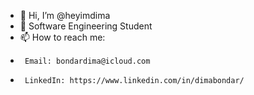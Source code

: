 - 👋 Hi, I’m @heyimdima
- 🌱 Software Engineering Student
- 📫 How to reach me:
-      Email: bondardima@icloud.com
-      LinkedIn: https://www.linkedin.com/in/dimabondar/

<!---
further addition to this document should contain: 
- Personal website link
- Business inquaries email
- Information about my biggest projects in the title
--->
